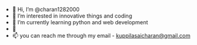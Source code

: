 - 👋 Hi, I’m @charan1282000
- 👀 I’m interested in innovative things and coding
- 🌱 I’m currently learning python and web development
- 💞️ 
- 📫 you can reach me through my email - kuppilasaicharan@gmail.com


